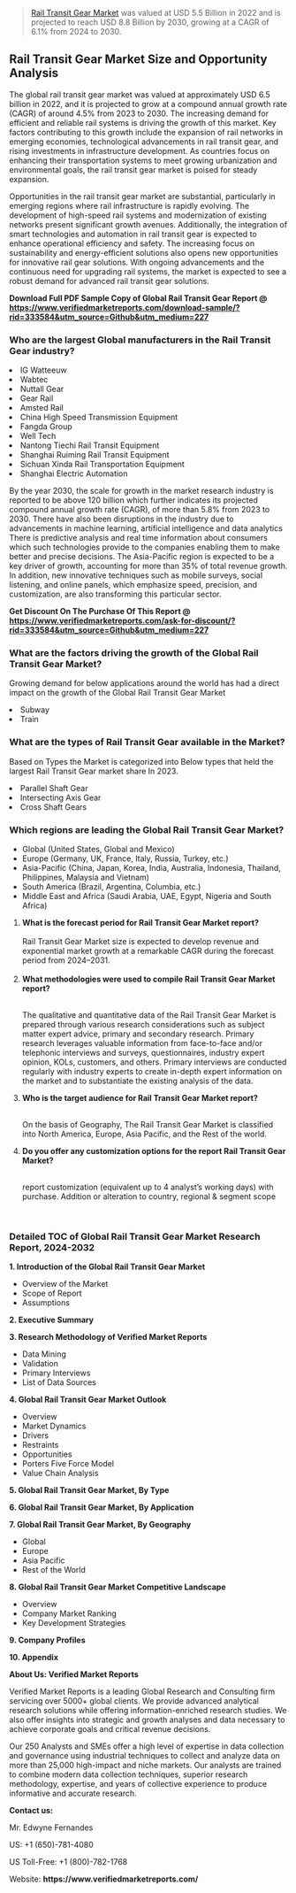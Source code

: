 <blockquote><p><p><a href="https://www.verifiedmarketreports.com/download-sample/?rid=333584&utm_source=Github&utm_medium=227" target="_blank">Rail Transit Gear Market</a> was valued at USD 5.5 Billion in 2022 and is projected to reach USD 8.8 Billion by 2030, growing at a CAGR of 6.1% from 2024 to 2030.</p></blockquote><p><h2>Rail Transit Gear Market Size and Opportunity Analysis</h2><p>The global rail transit gear market was valued at approximately USD 6.5 billion in 2022, and it is projected to grow at a compound annual growth rate (CAGR) of around 4.5% from 2023 to 2030. The increasing demand for efficient and reliable rail systems is driving the growth of this market. Key factors contributing to this growth include the expansion of rail networks in emerging economies, technological advancements in rail transit gear, and rising investments in infrastructure development. As countries focus on enhancing their transportation systems to meet growing urbanization and environmental goals, the rail transit gear market is poised for steady expansion.</p><p>Opportunities in the rail transit gear market are substantial, particularly in emerging regions where rail infrastructure is rapidly evolving. The development of high-speed rail systems and modernization of existing networks present significant growth avenues. Additionally, the integration of smart technologies and automation in rail transit gear is expected to enhance operational efficiency and safety. The increasing focus on sustainability and energy-efficient solutions also opens new opportunities for innovative rail gear solutions. With ongoing advancements and the continuous need for upgrading rail systems, the market is expected to see a robust demand for advanced rail transit gear solutions.</p></p><p class=""><strong>Download Full PDF Sample Copy of Global Rail Transit Gear Report @ <a href="https://www.verifiedmarketreports.com/download-sample/?rid=333584&amp;utm_source=Github&amp;utm_medium=227" target="_blank">https://www.verifiedmarketreports.com/download-sample/?rid=333584&amp;utm_source=Github&amp;utm_medium=227</a></strong></p><h3 id="" class="">Who are the largest Global manufacturers in the Rail Transit Gear industry?</h3><p><li>IG Watteeuw</li><li> Wabtec</li><li> Nuttall Gear</li><li> Gear Rail</li><li> Amsted Rail</li><li> China High Speed Transmission Equipment</li><li> Fangda Group</li><li> Well Tech</li><li> Nantong Tiechi Rail Transit Equipment</li><li> Shanghai Ruiming Rail Transit Equipment</li><li> Sichuan Xinda Rail Transportation Equipment</li><li> Shanghai Electric Automation</li></p><div class=""><div class="" dir="" data-message-author-role="" data-message-id="" data-message-model-slug=""><div class=""><div class=""><div class=""><div class="" dir="" data-message-author-role="" data-message-id="" data-message-model-slug=""><div class=""><div class=""><p>By the year 2030, the scale for growth in the market research industry is reported to be above 120 billion which further indicates its projected compound annual growth rate (CAGR), of more than 5.8% from 2023 to 2030. There have also been disruptions in the industry due to advancements in machine learning, artificial intelligence and data analytics There is predictive analysis and real time information about consumers which such technologies provide to the companies enabling them to make better and precise decisions. The Asia-Pacific region is expected to be a key driver of growth, accounting for more than 35% of total revenue growth. In addition, new innovative techniques such as mobile surveys, social listening, and online panels, which emphasize speed, precision, and customization, are also transforming this particular sector.</p><p><strong>Get Discount On The Purchase Of This Report @&nbsp; <a href="https://www.verifiedmarketreports.com/ask-for-discount/?rid=333584&amp;utm_source=Github&amp;utm_medium=227" target="_blank">https://www.verifiedmarketreports.com/ask-for-discount/?rid=333584&amp;utm_source=Github&amp;utm_medium=227</a></strong></p></div></div></div></div></div></div></div></div><h3 id="" class="">What are the factors driving the growth of the Global Rail Transit Gear Market?</h3><p id="" class="">Growing demand for below applications around the world has had a direct impact on the growth of the Global Rail Transit Gear Market</p><p id="" class=""><li>Subway</li><li> Train</li></p><h3 id="" class="">What are the types of Rail Transit Gear available in the Market?</h3><p id="" class="">Based on Types the Market is categorized into Below types that held the largest Rail Transit Gear market share In 2023.</p><p id="" class=""><li>Parallel Shaft Gear</li><li> Intersecting Axis Gear</li><li> Cross Shaft Gears</li></p><h3 id="" class="">Which regions are leading the Global Rail Transit Gear Market?</h3><ul><li>Global (United States, Global and Mexico)</li><li>Europe (Germany, UK, France, Italy, Russia, Turkey, etc.)</li><li>Asia-Pacific (China, Japan, Korea, India, Australia, Indonesia, Thailand, Philippines, Malaysia and Vietnam)</li><li>South America (Brazil, Argentina, Columbia, etc.)</li><li>Middle East and Africa (Saudi Arabia, UAE, Egypt, Nigeria and South Africa)</li></ul><p><ol><li><strong>What is the forecast period for Rail Transit Gear Market report?<br /></strong><br /><span data-sheets-root="1" data-sheets-value="{&quot;1&quot;:2,&quot;2&quot;:&quot;XXXX size is expected to develop revenue and exponential market growth at a remarkable CAGR during the forecast period from 2024&ndash;2030.&quot;}" data-sheets-userformat="{&quot;2&quot;:12674,&quot;4&quot;:{&quot;1&quot;:2,&quot;2&quot;:16776960},&quot;10&quot;:2,&quot;11&quot;:0,&quot;15&quot;:&quot;Arial&quot;,&quot;16&quot;:12}">Rail Transit Gear Market size is expected to develop revenue and exponential market growth at a remarkable CAGR during the forecast period from 2024&ndash;2031.</span><br /><br /></li><li><strong>What methodologies were used to compile Rail Transit Gear Market report?<br /><br /></strong><p>The qualitative and quantitative data of the&nbsp;Rail Transit Gear Market is prepared through various research considerations such as subject matter expert advice, primary and secondary research. Primary research leverages valuable information from face-to-face and/or telephonic interviews and surveys, questionnaires, industry expert opinion, KOLs, customers, and others. Primary interviews are conducted regularly with industry experts to create in-depth expert information on the market and to substantiate the existing analysis of the data.&nbsp;</p></li><li><strong>Who is the target audience for Rail Transit Gear Market report?<br /><br /></strong><p>On the basis of Geography, The&nbsp;Rail Transit Gear Market is classified into North America, Europe, Asia Pacific, and the Rest of the world.</p></li><li><strong>Do you offer any customization options for the report Rail Transit Gear Market?<br /><br /></strong><p>report customization (equivalent up to 4 analyst&rsquo;s working days) with purchase. Addition or alteration to country, regional &amp; segment scope</p><p>&nbsp;</p></li></ol></p><h3 id="" class="">Detailed TOC of Global Rail Transit Gear Market Research Report, 2024-2032</h3><p id="" class=""><strong>1. Introduction of the Global Rail Transit Gear Market</strong></p><ul><li>Overview of the Market</li><li>Scope of Report</li><li>Assumptions</li></ul><p id="" class=""><strong>2. Executive Summary</strong></p><p id="" class=""><strong>3. Research Methodology of&nbsp;Verified Market Reports</strong></p><ul><li>Data Mining</li><li>Validation</li><li>Primary Interviews</li><li>List of Data Sources</li></ul><p id="" class=""><strong>4. Global Rail Transit Gear Market Outlook</strong></p><ul><li>Overview</li><li>Market Dynamics</li><li>Drivers</li><li>Restraints</li><li>Opportunities</li><li>Porters Five Force Model</li><li>Value Chain Analysis</li></ul><p id="" class=""><strong>5. Global Rail Transit Gear Market, By&nbsp;Type</strong></p><p id="" class=""><strong>6. Global Rail Transit Gear Market, By Application</strong></p><p id="" class=""><strong>7. Global Rail Transit Gear Market, By Geography</strong></p><ul><li>Global</li><li>Europe</li><li>Asia Pacific</li><li>Rest of the World</li></ul><p id="" class=""><strong>8. Global Rail Transit Gear Market Competitive Landscape</strong></p><ul><li>Overview</li><li>Company Market Ranking</li><li>Key Development Strategies</li></ul><p id="" class=""><strong>9. Company Profiles</strong></p><p id="" class=""><strong>10. Appendix</strong></p><p id="" class=""><strong>About Us: Verified Market Reports</strong></p><p id="" class="">Verified Market Reports is a leading Global Research and Consulting firm servicing over 5000+ global clients. We provide advanced analytical research solutions while offering information-enriched research studies. We also offer insights into strategic and growth analyses and data necessary to achieve corporate goals and critical revenue decisions.</p><p id="" class="">Our 250 Analysts and SMEs offer a high level of expertise in data collection and governance using industrial techniques to collect and analyze data on more than 25,000 high-impact and niche markets. Our analysts are trained to combine modern data collection techniques, superior research methodology, expertise, and years of collective experience to produce informative and accurate research.</p><p id="" class=""><strong>Contact us:</strong></p><p id="" class="">Mr. Edwyne Fernandes</p><p id="" class="">US: +1 (650)-781-4080</p><p id="" class="">US Toll-Free: +1 (800)-782-1768</p><p id="" class="">Website: <a target="" data-test-app-aware-link=""><strong>https://www.verifiedmarketreports.com/</strong></a></p>

